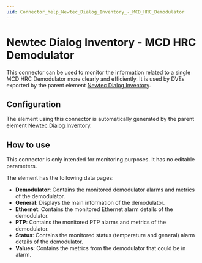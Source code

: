 ```yaml
---
uid: Connector_help_Newtec_Dialog_Inventory_-_MCD_HRC_Demodulator
---
```


# Newtec Dialog Inventory - MCD HRC Demodulator

This connector can be used to monitor the information related to a single MCD HRC Demodulator more clearly and efficiently. It is used by DVEs exported by the parent element [Newtec Dialog Inventory](xref:Connector_help_Newtec_Dialog_Inventory_Technical).

## Configuration

The element using this connector is automatically generated by the parent element [Newtec Dialog Inventory](xref:Connector_help_Newtec_Dialog_Inventory_Technical).

## How to use

This connector is only intended for monitoring purposes. It has no editable parameters.

The element has the following data pages:

- **Demodulator**: Contains the monitored demodulator alarms and metrics of the demodulator.
- **General**: Displays the main information of the demodulator.
- **Ethernet**: Contains the monitored Ethernet alarm details of the demodulator.
- **PTP**: Contains the monitored PTP alarms and metrics of the demodulator.
- **Status**: Contains the monitored status (temperature and general) alarm details of the demodulator.
- **Values**: Contains the metrics from the demodulator that could be in alarm.
